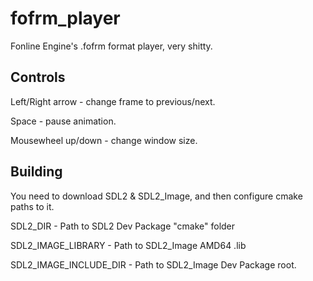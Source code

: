 # fofrm_player
Fonline Engine's .fofrm format player, very shitty.

## Controls
Left/Right arrow - change frame to previous/next.

Space - pause animation.

Mousewheel up/down - change window size.

## Building
You need to download SDL2 & SDL2_Image, and then configure cmake paths to it.

SDL2_DIR - Path to SDL2 Dev Package "cmake" folder

SDL2_IMAGE_LIBRARY - Path to SDL2_Image AMD64 .lib

SDL2_IMAGE_INCLUDE_DIR - Path to SDL2_Image Dev Package root.
